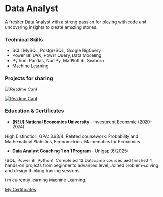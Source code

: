 # Data Analyst

A fresher Data Analyst with a strong passion for playing with code and uncovering insights to create amazing stories.

### Technical Skills

- SQL: MySQL, PostgreSQL, Google BigQuery
- Power BI: DAX, Power Query, Data Modeling
- Python: Pandas, NumPy, MatPlotLib, Seaborn
- Machine Learning

### Projects for sharing
[![Readme Card](https://github-readme-stats.vercel.app/api/pin/?username=minhanhdang06&repo=POWER_BI_Global-Superstore-Sales-and-Expansion-Strategy-Analysis&description_lines_count=3&theme=gruvbox_light)](https://github.com/minhanhdang06/POWER_BI_Global-Superstore-Sales-and-Expansion-Strategy-Analysis)

[![Readme Card](https://github-readme-stats.vercel.app/api/pin/?username=minhanhdang06&repo=SQL-E-commerce-Dataset&description_lines_count=2&theme=moltack)](https://github.com/minhanhdang06/SQL-E-commerce-Dataset)

### Education & Certificates

- **(NEU) National Economics University** - Investment Economic (2020-2024)

High Distinction, GPA: 3.63/4. Related coursework: Probability and Mathematical Statistics, Econometrics, Mathematics for Economics

- **Data Analyst Coaching 1 on 1 Program** - Unigap (6/2025)

(SQL, Power BI, Python): Completed 12 Datacamp courses and finished 4 hands-on projects from beginner to advanced level, Joined problem-solving and design thinking training sessions

I’m currently learning Machine Learning.

[My Certificates](https://drive.google.com/file/d/17jC4kugUrFwbvjWCZEu5a3gNULc-3n_m/view?usp=sharing)
